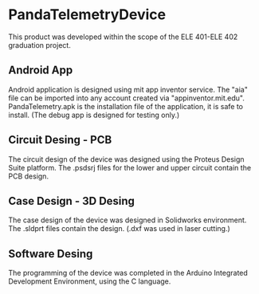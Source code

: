 # PandaTelemetryDevice
This product was developed within the scope of the ELE 401-ELE 402 graduation project.

Android App
------------------------------------------------------------------------------------------------------------------------------------
Android application is designed using mit app inventor service.
The "aia" file can be imported into any account created via "appinventor.mit.edu".
PandaTelemetry.apk is the installation file of the application, it is safe to install. 
(The debug app is designed for testing only.)

Circuit Desing - PCB
------------------------------------------------------------------------------------------------------------------------------------
The circuit design of the device was designed using the Proteus Design Suite platform. 
The .psdsrj files for the lower and upper circuit contain the PCB design.

Case Design - 3D Desing
------------------------------------------------------------------------------------------------------------------------------------
The case design of the device was designed in Solidworks environment. 
The .sldprt files contain the design. (.dxf was used in laser cutting.)

Software Desing
------------------------------------------------------------------------------------------------------------------------------------
The programming of the device was completed in the Arduino Integrated Development Environment, using the C language.
